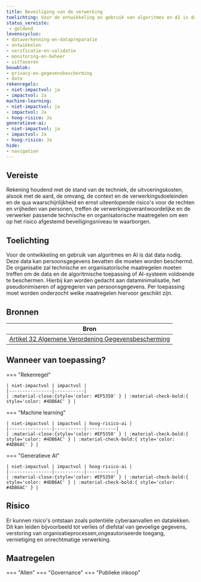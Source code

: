 ```yaml
---
title: Beveiliging van de verwerking
toelichting: Voor de ontwikkeling en gebruik van algoritmes en AI is dat data nodig. Deze data kan persoonsgegevens bevatten die moeten worden beschermd. De organisatie zal technische en organisatorische maatregelen moeten treffen om de data en de algoritmische toepassing of AI-systeem voldoende te beschermen. Hierbij kan worden gedacht aan dataminimalisatie, het pseudonimiseren of aggregeren van persoonsgegevens. Per toepassing moet worden onderzocht welke maatregelen hiervoor geschikt zijn. 
status_vereiste: 
 - geldend
levenscyclus: 
- dataverkenning-en-datapreparatie
- ontwikkelen
- verificatie-en-validatie
- monitoring-en-beheer
- uitfaseren
bouwblok: 
- privacy-en-gegevensbescherming
- data
rekenregels: 
- niet-impactvol: ja
- impactvol: Ja
machine-learning: 
- niet-impactvol: ja
- impactvol: Ja
- hoog-risico: Ja
generatieve-ai: 
- niet-impactvol: ja
- impactvol: Ja
- hoog-risico: Ja
hide:
- navigation
---
```


<!-- tags -->

## Vereiste

Rekening houdend met de stand van de techniek, de uitvoeringskosten, alsook met de aard, de omvang, de context en de verwerkingsdoeleinden en de qua waarschijnlijkheid en ernst uiteenlopende risico's voor de rechten en vrijheden 
van personen, treffen de verwerkingsverantwoordelijke en de verwerker passende technische en organisatorische maatregelen om een op het risico afgestemd beveiligingsniveau te waarborgen.


## Toelichting 

Voor de ontwikkeling en gebruik van algoritmes en AI is dat data nodig.
Deze data kan persoonsgegevens bevatten die moeten worden beschermd.
De organisatie zal technische en organisatorische maatregelen moeten treffen om de data en de algoritmische toepassing of AI-systeem voldoende te beschermen.
Hierbij kan worden gedacht aan dataminimalisatie, het pseudonimiseren of aggregeren van persoonsgegevens.
Per toepassing moet worden onderzocht welke maatregelen hiervoor geschikt zijn.


## Bronnen 

| Bron                        |
|-----------------------------|
|[Artikel 32 Algemene Verordening Gegevensbescherming](https://eur-lex.europa.eu/legal-content/NL/TXT/?uri=CELEX:32016R0679)|

## Wanneer van toepassing? 

=== "Rekenregel"

	| niet-impactvol | impactvol | 
	|----------------|-----------| 
	| :material-close:{style='color: #EF5350' } | :material-check-bold:{ style='color: #4DB6AC' } |

=== "Machine learning"

	| niet-impactvol | impactvol | hoog-risico-ai | 
	|----------------|-----------|-----------| 
	| :material-close:{style='color: #EF5350' } | :material-check-bold:{ style='color: #4DB6AC' } | :material-check-bold:{ style='color: #4DB6AC' } |

=== "Generatieve AI"

	| niet-impactvol | impactvol | hoog-risico-ai | 
	|----------------|-----------|-----------| 
	| :material-close:{style='color: #EF5350' } | :material-check-bold:{ style='color: #4DB6AC' } | :material-check-bold:{ style='color: #4DB6AC' } |

## Risico 

Er kunnen risico's ontstaan zoals potentiële cyberaanvallen en datalekken.
Dit kan leiden bijvoorbeeld tot verlies of diefstal van gevoelige gegevens, verstoring van organisatieprocessen,ongeautoriseerde toegang, vernietiging en onrechtmatige verwerking.


## Maatregelen 

=== "Allen"
	<!-- list_maatregelen vereiste/beveiliging_van_verwerking -->
=== "Governance"
	<!-- list_maatregelen vereiste/beveiliging_van_verwerking boubwlok/governance -->
=== "Publieke inkoop"
	<!-- list_maatregelen vereiste/beveiliging_van_verwerking bouwblok/publieke-inkoop -->